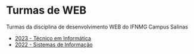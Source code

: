 # Turmas de WEB
Turmas da disciplina de desenvolvimento WEB do IFNMG Campus Salinas

- [2023 - Técnico em Informática](2023-ti.md)
- [2022 - Sistemas de Informação](2022.md)
